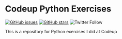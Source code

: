 # Codeup Python Exercises

[![GitHub issues](https://img.shields.io/github/issues/escalante-eric/python-exercises?logo=GitHub&logoColor=%23ff0000&style=flat-square)](https://github.com/escalante-eric/python-exercises/issues) [![GitHub stars](https://img.shields.io/github/stars/escalante-eric/python-exercises?logo=GitHub&logoColor=%23ff0000&style=flat-square)](https://github.com/escalante-eric/python-exercises/stargazers) ![Twitter Follow](https://img.shields.io/twitter/follow/MEscalante_Eric?style=social)

This is a repository for Python exercises I did at Codeup
